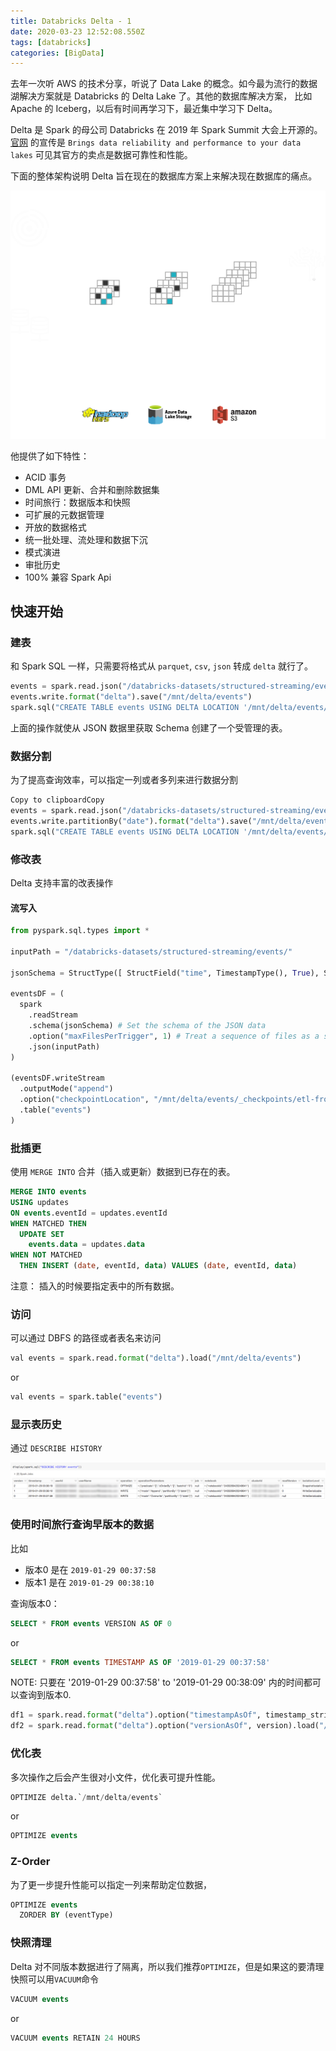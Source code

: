 ```yaml
---
title: Databricks Delta - 1
date: 2020-03-23 12:52:08.550Z
tags: [databricks]
categories: [BigData]
---
```



去年一次听 AWS 的技术分享，听说了 Data Lake 的概念。如今最为流行的数据湖解决方案就是 Databricks 的 Delta Lake 了。其他的数据库解决方案，
比如 Apache 的 Iceberg，以后有时间再学习下，最近集中学习下 Delta。

Delta 是 Spark 的母公司 Databricks 在 2019 年 Spark Summit 大会上开源的。[官网](https://databricks.com/product/delta-lake-on-databricks)
的宣传是 `Brings data reliability and performance to your data lakes` 可见其官方的卖点是数据可靠性和性能。

下面的整体架构说明 Delta 旨在现在的数据库方案上来解决现在数据库的痛点。

![](./resources/2020-03-23-databricks-delta-1/deltalakebenefits.png)

他提供了如下特性：

- ACID 事务
- DML API 更新、合并和删除数据集
- 时间旅行：数据版本和快照
- 可扩展的元数据管理
- 开放的数据格式
- 统一批处理、流处理和数据下沉
- 模式演进
- 审批历史
- 100% 兼容 Spark Api

## 快速开始

### 建表

和 Spark SQL 一样，只需要将格式从 `parquet`, `csv`, `json` 转成 `delta` 就行了。

```python
events = spark.read.json("/databricks-datasets/structured-streaming/events/")
events.write.format("delta").save("/mnt/delta/events")
spark.sql("CREATE TABLE events USING DELTA LOCATION '/mnt/delta/events/'")
```

上面的操作就使从 JSON 数据里获取 Schema 创建了一个受管理的表。

### 数据分割

为了提高查询效率，可以指定一列或者多列来进行数据分割

```python
Copy to clipboardCopy
events = spark.read.json("/databricks-datasets/structured-streaming/events/")
events.write.partitionBy("date").format("delta").save("/mnt/delta/events")
spark.sql("CREATE TABLE events USING DELTA LOCATION '/mnt/delta/events/'")
```

### 修改表

Delta 支持丰富的改表操作

#### 流写入

```python
from pyspark.sql.types import *

inputPath = "/databricks-datasets/structured-streaming/events/"

jsonSchema = StructType([ StructField("time", TimestampType(), True), StructField("action", StringType(), True) ])

eventsDF = (
  spark
    .readStream
    .schema(jsonSchema) # Set the schema of the JSON data
    .option("maxFilesPerTrigger", 1) # Treat a sequence of files as a stream by picking one file at a time
    .json(inputPath)
)

(eventsDF.writeStream
  .outputMode("append")
  .option("checkpointLocation", "/mnt/delta/events/_checkpoints/etl-from-json")
  .table("events")
)
```

### 批插更

使用 `MERGE INTO` 合并（插入或更新）数据到已存在的表。

```sql
MERGE INTO events
USING updates
ON events.eventId = updates.eventId
WHEN MATCHED THEN
  UPDATE SET
    events.data = updates.data
WHEN NOT MATCHED
  THEN INSERT (date, eventId, data) VALUES (date, eventId, data)
```

注意： 插入的时候要指定表中的所有数据。

### 访问

可以通过 DBFS 的路径或者表名来访问

```python
val events = spark.read.format("delta").load("/mnt/delta/events")
```

or
```python
val events = spark.table("events")
```

### 显示表历史

通过 `DESCRIBE HISTORY`

![](./resources/2020-03-23-databricks-delta-1/describe-history.png)

### 使用时间旅行查询早版本的数据

比如
 
- 版本0 是在 `2019-01-29 00:37:58`
- 版本1 是在 `2019-01-29 00:38:10`

查询版本0：

```sql
SELECT * FROM events VERSION AS OF 0
```
or
```sql
SELECT * FROM events TIMESTAMP AS OF '2019-01-29 00:37:58'
```

NOTE: 只要在 '2019-01-29 00:37:58' to '2019-01-29 00:38:09' 内的时间都可以查询到版本0.

```python
df1 = spark.read.format("delta").option("timestampAsOf", timestamp_string).load("/mnt/delta/events")
df2 = spark.read.format("delta").option("versionAsOf", version).load("/mnt/delta/events")
```

### 优化表

多次操作之后会产生很对小文件，优化表可提升性能。

```sql
OPTIMIZE delta.`/mnt/delta/events`
```

or

```sql
OPTIMIZE events
```

### Z-Order

为了更一步提升性能可以指定一列来帮助定位数据，

```sql
OPTIMIZE events
  ZORDER BY (eventType)
```

### 快照清理

Delta 对不同版本数据进行了隔离，所以我们推荐`OPTIMIZE`，但是如果这的要清理快照可以用`VACUUM`命令

```sql
VACUUM events
```
or
```sql
VACUUM events RETAIN 24 HOURS
```
